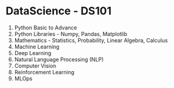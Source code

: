# DataScience - DS101

1. Python Basic to Advance
2. Python Libraries - Numpy, Pandas, Matplotlib
3. Mathematics - Statistics, Probability, Linear Algebra, Calculus
4. Machine Learning
5. Deep Learning
6. Natural Language Processing (NLP)
7. Computer Vision
8. Reinforcement Learning
9. MLOps





